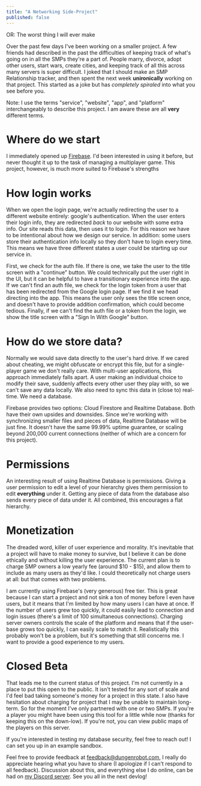 ```yaml
---
title: "A Networking Side-Project"
published: false
---
```


OR: The worst thing I will ever make

Over the past few days I've been working on a smaller project. A few friends had described in the past the difficulties of keeping track of what's going on in all the SMPs they're a part of. People marry, divorce, adopt other users, start wars, create cities, and keeping track of all this across many servers is super difficult. I joked that I should make an SMP Relationship tracker, and then spent the next week **unironically** working on that project. This started as a joke but has *completely spiraled* into what you see before you.

Note: I use the terms "service", "website", "app", and "platform" interchangeably to describe this project. I am aware these are all **very** different terms.

# Where do we start

I immediately opened up [Firebase](https://firebase.google.com). I'd been interested in using it before, but never thought it up to the task of managing a multiplayer game. This project, however, is much more suited to Firebase's strengths 

# How login works

When we open the login page, we're actually redirecting the user to a different website entirely: google's authentication. When the user enters their login info, they are redirected *back* to our website with some extra info. Our site reads this data, then uses it to login. For this reason we have to be intentional about how we design our service. In addition: some users store their authentication info locally so they don't have to login every time. This means we have three different states a user could be starting up our service in.

First, we check for the auth file. If there is one, we take the user to the title screen with a "continue" button. We could technically put the user right in the UI, but it can be helpful to have a transitionary experience into the app. If we can't find an auth file, we check for the login token from a user that has been redirected from the Google login page. If we find it we head directing into the app. This means the user only sees the title screen once, and doesn't have to provide addition confirmation, which could become tedious. Finally, if we can't find the auth file or a token from the login, we show the title screen with a "Sign In With Google" button.

# How do we store data?

Normally we would save data directly to the user's hard drive. If we cared about cheating, we might obfuscate or encrypt this file, but for a single-player game we don't really care. With multi-user applications, this approach immediately falls apart. A user making an individual choice to modify their save, suddenly affects every other user they play with, so we can't save any data locally. We also need to sync this data in (close to) real-time. We need a database.

Firebase provides two options: Cloud Firestore and Realtime Database. Both have their own upsides and downsides. Since we're working with synchronizing smaller files and pieces of data, Realtime Database will be just fine. It doesn't have the same 99.99% uptime guarantee, or scaling beyond 200,000 current connections (neither of which are a concern for this project). 

# Permissions

An interesting result of using Realtime Database is permissions. Giving a user permission to edit a level of your hierarchy gives them permission to edit **everything** under it. Getting any piece of data from the database also sends every piece of data under it. All combined, this encourages a flat hierarchy. 

# Monetization

The dreaded word, killer of user experience and morality. It's inevitable that a project will have to make money to survive, but I believe it can be done ethically and without killing the user experience. The current plan is to charge SMP owners a low yearly fee (around $10 - $15), and allow them to include as many users as they'd like. I could theoretically not charge users at all: but that comes with two problems. 

I am currently using Firebase's (very generous) free tier. This is great because I can start a project and not sink a ton of money before I even have users, but it means that I'm limited by how many users I can have at once. If the number of users grew too quickly, it could easily lead to connection and login issues (there's a limit of 100 simultaneous connections). Charging server owners controls the scale of the platform and means that if the user-base grows too quickly, I can easily scale to match it. Realistically this probably won't be a problem, but it's something that still concerns me. I want to provide a good experience to my users. 

# Closed Beta

That leads me to the current status of this project. I'm not currently in a place to put this open to the public. It isn't tested for any sort of scale and I'd feel bad taking someone's money for a project in this state. I also have hesitation about charging for project that I may be unable to maintain long-term. So for the moment I've only partnered with one or two SMPs. If you're a player you might have been using this tool for a little while now (thanks for keeping this on the down-low). If you're not, you can view public maps of the players on this server. 

If you're interested in testing my database security, feel free to reach out! I can set you up in an example sandbox.

Feel free to provide feedback at feedback@dungenrobot.com, I really do appreciate hearing what you have to share (I apologize if I can't respond to all feedback). Discussion about this, and everything else I do online, can be had on [my Discord server](https://discord.com/invite/YUECSUHHM8). See you all in the next devlog!